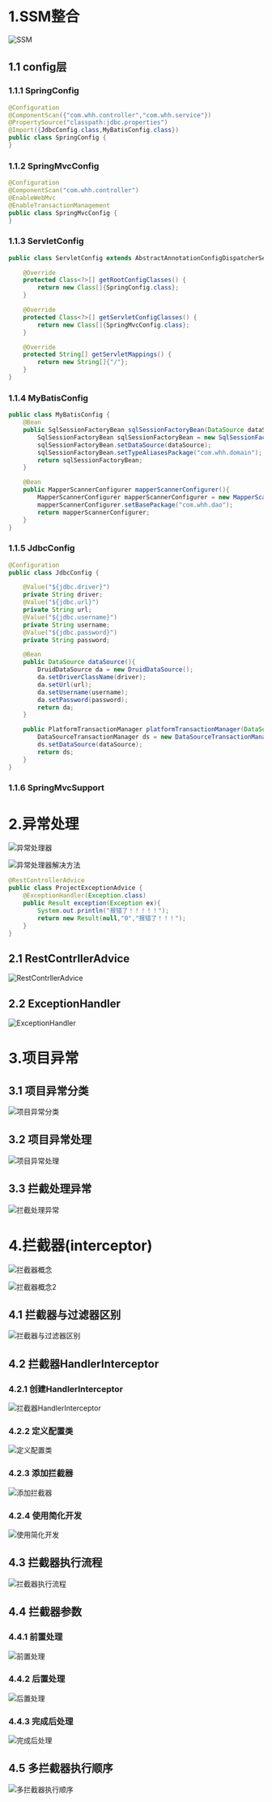 # 1.SSM整合

![SSM](.\SSMimg\SSM.png)

## 1.1 config层

### 1.1.1 SpringConfig

```java
@Configuration
@ComponentScan({"com.whh.controller","com.whh.service"})
@PropertySource("classpath:jdbc.properties")
@Import({JdbcConfig.class,MyBatisConfig.class})
public class SpringConfig {
}
```

### 1.1.2 SpringMvcConfig

```java
@Configuration
@ComponentScan("com.whh.controller")
@EnableWebMvc
@EnableTransactionManagement
public class SpringMvcConfig {
}
```

### 1.1.3 ServletConfig

```java
public class ServletConfig extends AbstractAnnotationConfigDispatcherServletInitializer {

    @Override
    protected Class<?>[] getRootConfigClasses() {
        return new Class[]{SpringConfig.class};
    }

    @Override
    protected Class<?>[] getServletConfigClasses() {
        return new Class[]{SpringMvcConfig.class};
    }

    @Override
    protected String[] getServletMappings() {
        return new String[]{"/"};
    }
}
```

### 1.1.4 MyBatisConfig

```java
public class MyBatisConfig {
    @Bean
    public SqlSessionFactoryBean sqlSessionFactoryBean(DataSource dataSource){
        SqlSessionFactoryBean sqlSessionFactoryBean = new SqlSessionFactoryBean();
        sqlSessionFactoryBean.setDataSource(dataSource);
        sqlSessionFactoryBean.setTypeAliasesPackage("com.whh.domain");
        return sqlSessionFactoryBean;
    }

    @Bean
    public MapperScannerConfigurer mapperScannerConfigurer(){
        MapperScannerConfigurer mapperScannerConfigurer = new MapperScannerConfigurer();
        mapperScannerConfigurer.setBasePackage("com.whh.dao");
        return mapperScannerConfigurer;
    }
}
```

### 1.1.5 JdbcConfig

```java
@Configuration
public class JdbcConfig {

    @Value("${jdbc.driver}")
    private String driver;
    @Value("${jdbc.url}")
    private String url;
    @Value("${jdbc.username}")
    private String username;
    @Value("${jdbc.password}")
    private String password;

    @Bean
    public DataSource dataSource(){
        DruidDataSource da = new DruidDataSource();
        da.setDriverClassName(driver);
        da.setUrl(url);
        da.setUsername(username);
        da.setPassword(password);
        return da;
    }

    public PlatformTransactionManager platformTransactionManager(DataSource dataSource){
        DataSourceTransactionManager ds = new DataSourceTransactionManager();
        ds.setDataSource(dataSource);
        return ds;
    }
}
```

### 1.1.6 SpringMvcSupport



# 2.异常处理

![异常处理器](.\SSMimg\异常处理器.png)

![异常处理器解决方法](.\SSMimg\异常处理器解决方法.png)

```java
@RestControllerAdvice
public class ProjectExceptionAdvice {
    @ExceptionHandler(Exception.class)
    public Result exception(Exception ex){
        System.out.println("报错了！！！！！");
        return new Result(null,"0","报错了！！！");
    }
}
```

## 2.1 RestContrllerAdvice

![RestContrllerAdvice](.\SSMimg\RestContrllerAdvice.png)

## 2.2 ExceptionHandler

![ExceptionHandler](.\SSMimg\ExceptionHandler.png)

# 3.项目异常

## 3.1 项目异常分类

![项目异常分类](.\SSMimg\项目异常分类.png)

## 3.2 项目异常处理

![项目异常处理](.\SSMimg\项目异常处理.png)

## 3.3 拦截处理异常

![拦截处理异常](.\SSMimg\拦截处理异常.png)

# 4.拦截器(interceptor)

![拦截器概念](.\SSMimg\拦截器概念.png)

![拦截器概念2](.\SSMimg\拦截器概念2.png)

## 4.1 拦截器与过滤器区别

![拦截器与过滤器区别](.\SSMimg\拦截器与过滤器区别.png)

## 4.2 拦截器HandlerInterceptor

### 4.2.1 创建HandlerInterceptor

![拦截器HandlerInterceptor](.\SSMimg\拦截器HandlerInterceptor.png)

### 4.2.2 定义配置类

![定义配置类](.\SSMimg\定义配置类.png)

### 4.2.3 添加拦截器

![添加拦截器](.\SSMimg\添加拦截器.png)

### 4.2.4 使用简化开发

![使用简化开发](.\SSMimg\使用简化开发.png)

## 4.3 拦截器执行流程

![拦截器执行流程](.\SSMimg\拦截器执行流程.png)

## 4.4 拦截器参数

### 4.4.1 前置处理

![前置处理](.\SSMimg\前置处理.png)

### 4.4.2 后置处理

![后置处理](.\SSMimg\后置处理.png)

### 4.4.3 完成后处理

![完成后处理](.\SSMimg\完成后处理.png)

## 4.5 多拦截器执行顺序

![多拦截器执行顺序](.\SSMimg\多拦截器执行顺序.png)